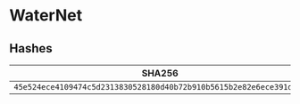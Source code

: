 # WaterNet

## Hashes

| SHA256                                                             |
| ------------------------------------------------------------------ |
| `45e524ece4109474c5d2313830528180d40b72b910b5615b2e82e6ece391d95e` |
